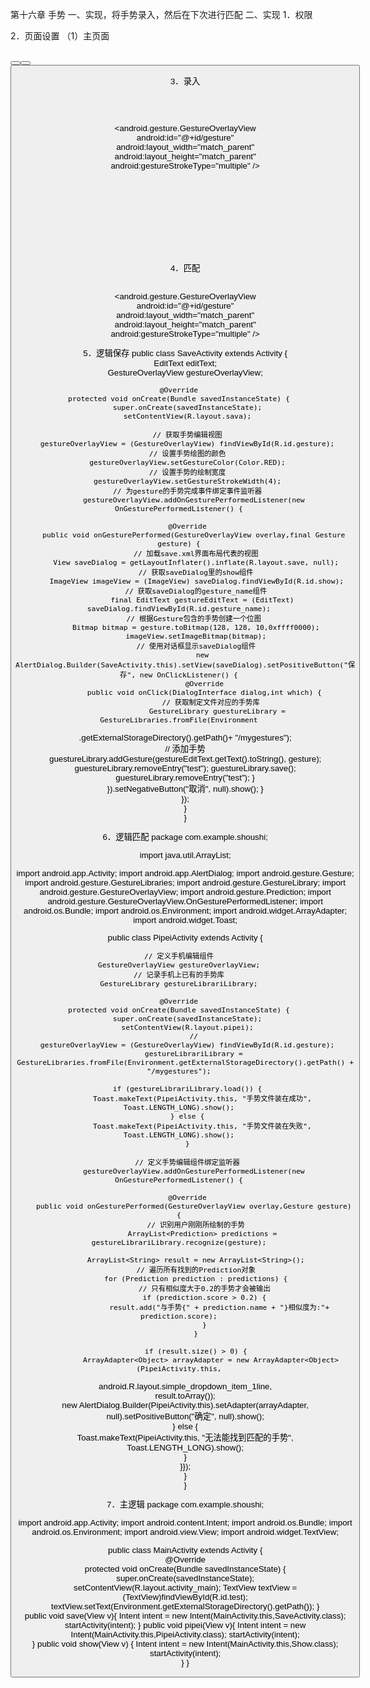 第十六章 手势
一、实现，将手势录入，然后在下次进行匹配
二、实现
1．权限
<uses-permission android:name="android.permission.MOUNT_UNMOUNT_FILESYSTEMS"/>
<uses-permission android:name="android.permission.WRITE_EXTERNAL_STORAGE"/>
<activity android:name=".PipeiActivity"></activity>
<activity android:name=".SaveActivity"></activity>
<activity android:name=".Show"></activity>

2．页面设置
（1）主页面
<?xml version="1.0" encoding="utf-8"?>   
<LinearLayout xmlns:android="http://schemas.android.com/apk/res/android"   
    android:layout_width="match_parent"   
    android:layout_height="match_parent"   
    android:orientation="vertical" >   
    <Button 
        android:layout_width="wrap_content"
        android:layout_height="wrap_content"
        android:onClick="save"
        android:text="录入"/>
    <Button 
        android:layout_width="wrap_content"
        android:layout_height="wrap_content"
        android:onClick="pipei"
        android:text="匹配"/> 
    <Button 
        android:layout_width="wrap_content"
        android:layout_height="wrap_content"
        android:onClick="show"
        android:text="展示"
        />
    <TextView 
        android:layout_width="wrap_content"
        android:layout_height="wrap_content"
        android:id="@+id/test"
        />
</LinearLayout>

3．录入
<?xml version="1.0" encoding="utf-8"?>   
<LinearLayout xmlns:android="http://schemas.android.com/apk/res/android"   
    android:layout_width="match_parent"   
    android:layout_height="match_parent"   
    android:orientation="vertical" >   
    <TextView   
        android:layout_width="match_parent"   
        android:layout_height="wrap_content"   
        android:gravity="center_horizontal"   
        android:text="请在下面屏幕上绘制手势" />   
    <!-- android:gestureStrokeType手势是否需要一笔完成-->   
    <android.gesture.GestureOverlayView   
        android:id="@+id/gesture"   
        android:layout_width="match_parent"   
        android:layout_height="match_parent"   
        android:gestureStrokeType="multiple" />   
</LinearLayout>   
<?xml version="1.0" encoding="utf-8"?>   
<LinearLayout xmlns:android="http://schemas.android.com/apk/res/android"   
    android:layout_width="match_parent"   
    android:layout_height="match_parent"   
    android:orientation="vertical" >   
    <LinearLayout   
        android:layout_width="match_parent"   
        android:layout_height="wrap_content"   
        android:orientation="horizontal" >   
        <TextView   
            android:layout_width="wrap_content"   
            android:layout_height="wrap_content"   
            android:layout_marginRight="8dip"   
            android:text="请输入手势名称" />   
        <!-- 定义一个文本框让用户输入手势名 -->   
        <EditText   
            android:id="@+id/gesture_name"   
            android:layout_width="match_parent"   
            android:layout_height="wrap_content" />   
    </LinearLayout>   
    <!-- 定义一个图片框来显示手势 -->   
    <ImageView   
        android:id="@+id/show"   
        android:layout_width="match_parent"   
        android:layout_height="128dp"   
        android:layout_marginTop="10dp"   
        android:layout_weight="0.29" />   
</LinearLayout>  

4．匹配
<?xml version="1.0" encoding="utf-8"?>   
<LinearLayout xmlns:android="http://schemas.android.com/apk/res/android"   
    android:layout_width="match_parent"   
    android:layout_height="match_parent"   
    android:orientation="vertical" >   
    <android.gesture.GestureOverlayView   
        android:id="@+id/gesture"   
        android:layout_width="match_parent"   
        android:layout_height="match_parent"   
        android:gestureStrokeType="multiple" />   
</LinearLayout> 

5．逻辑保存
public class SaveActivity extends Activity {   
    EditText editText;   
    GestureOverlayView gestureOverlayView;   
   
    @Override   
    protected void onCreate(Bundle savedInstanceState) {   
        super.onCreate(savedInstanceState);   
        setContentView(R.layout.sava);   
        
        // 获取手势编辑视图   
        gestureOverlayView = (GestureOverlayView) findViewById(R.id.gesture);   
        // 设置手势绘图的颜色   
        gestureOverlayView.setGestureColor(Color.RED);   
        // 设置手势的绘制宽度   
        gestureOverlayView.setGestureStrokeWidth(4);   
        // 为gesture的手势完成事件绑定事件监听器   
        gestureOverlayView.addOnGesturePerformedListener(new OnGesturePerformedListener() {   
   
        @Override   
        public void onGesturePerformed(GestureOverlayView overlay,final Gesture gesture) {   
            // 加载save.xml界面布局代表的视图   
            View saveDialog = getLayoutInflater().inflate(R.layout.save, null);   
            // 获取saveDialog里的show组件   
            ImageView imageView = (ImageView) saveDialog.findViewById(R.id.show);   
            // 获取saveDialog的gesture_name组件   
            final EditText gestureEditText = (EditText) saveDialog.findViewById(R.id.gesture_name);   
           // 根据Gesture包含的手势创建一个位图   
            Bitmap bitmap = gesture.toBitmap(128, 128, 10,0xffff0000);   
            imageView.setImageBitmap(bitmap);   
            // 使用对话框显示saveDialog组件   
            new AlertDialog.Builder(SaveActivity.this).setView(saveDialog).setPositiveButton("保存", new OnClickListener() {   
                @Override   
                public void onClick(DialogInterface dialog,int which) {   
                   // 获取制定文件对应的手势库   
                   GestureLibrary guestureLibrary = GestureLibraries.fromFile(Environment   
.getExternalStorageDirectory().getPath()+ "/mygestures");   
                  // 添加手势   
                  guestureLibrary.addGesture(gestureEditText.getText().toString(), gesture);
                  guestureLibrary.removeEntry("test");
                  guestureLibrary.save();   
                  guestureLibrary.removeEntry("test");
                }   
           }).setNegativeButton("取消", null).show(); }   
        });   
    }   
}   

6．逻辑匹配
package com.example.shoushi;

import java.util.ArrayList;

import android.app.Activity;
import android.app.AlertDialog;
import android.gesture.Gesture;
import android.gesture.GestureLibraries;
import android.gesture.GestureLibrary;
import android.gesture.GestureOverlayView;
import android.gesture.Prediction;
import android.gesture.GestureOverlayView.OnGesturePerformedListener;
import android.os.Bundle;
import android.os.Environment;
import android.widget.ArrayAdapter;
import android.widget.Toast;

public class PipeiActivity extends Activity {

    // 定义手机编辑组件   
    GestureOverlayView gestureOverlayView;   
    // 记录手机上已有的手势库   
    GestureLibrary gestureLibrariLibrary;   
   
    @Override   
    protected void onCreate(Bundle savedInstanceState) {   
        super.onCreate(savedInstanceState);   
        setContentView(R.layout.pipei);   
        //
        gestureOverlayView = (GestureOverlayView) findViewById(R.id.gesture);   
        gestureLibrariLibrary = GestureLibraries.fromFile(Environment.getExternalStorageDirectory().getPath() + "/mygestures");   
   
        if (gestureLibrariLibrary.load()) {   
            Toast.makeText(PipeiActivity.this, "手势文件装在成功", Toast.LENGTH_LONG).show();   
        } else {   
            Toast.makeText(PipeiActivity.this, "手势文件装在失败", Toast.LENGTH_LONG).show();   
        }   
   
        // 定义手势编辑组件绑定监听器   
        gestureOverlayView.addOnGesturePerformedListener(new OnGesturePerformedListener() {   
   
        @Override   
        public void onGesturePerformed(GestureOverlayView overlay,Gesture gesture) {   
            // 识别用户刚刚所绘制的手势   
            ArrayList<Prediction> predictions = gestureLibrariLibrary.recognize(gesture);   
            
            ArrayList<String> result = new ArrayList<String>();   
            // 遍历所有找到的Prediction对象   
            for (Prediction prediction : predictions) {   
                // 只有相似度大于0.2的手势才会被输出   
                if (prediction.score > 0.2) {   
                    result.add("与手势{" + prediction.name + "}相似度为:"+ prediction.score);   
                }   
            }   
   
            if (result.size() > 0) {   
                ArrayAdapter<Object> arrayAdapter = new ArrayAdapter<Object>(PipeiActivity.this,   
android.R.layout.simple_dropdown_item_1line,   
                result.toArray());   
                new AlertDialog.Builder(PipeiActivity.this).setAdapter(arrayAdapter, null).setPositiveButton("确定", null).show();   
            } else {   
               Toast.makeText(PipeiActivity.this, "无法能找到匹配的手势",   
               Toast.LENGTH_LONG).show();   
            }   
        }});   
    }   
}  

7．主逻辑
package com.example.shoushi;

import android.app.Activity;
import android.content.Intent;
import android.os.Bundle;
import android.os.Environment;
import android.view.View;
import android.widget.TextView;

public class MainActivity extends Activity {   
    @Override   
    protected void onCreate(Bundle savedInstanceState) {   
        super.onCreate(savedInstanceState);   
        setContentView(R.layout.activity_main);
        TextView textView = (TextView)findViewById(R.id.test);
        textView.setText(Environment.getExternalStorageDirectory().getPath());
    }   
    public void save(View v){
    	Intent intent = new Intent(MainActivity.this,SaveActivity.class);
    	startActivity(intent);
    }
    public void pipei(View v){
    	Intent intent = new Intent(MainActivity.this,PipeiActivity.class);
    	startActivity(intent);	
    }
    public void show(View v) {
    	Intent intent = new Intent(MainActivity.this,Show.class);
    	startActivity(intent);		
    }
}  

